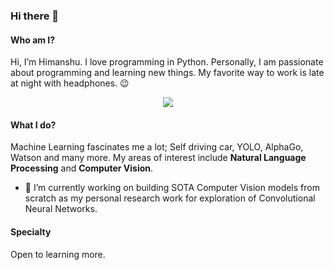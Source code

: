 ### Hi there 👋

#### Who am I?
Hi, I’m Himanshu. I love programming in Python. Personally, I am passionate about programming and learning new things. My favorite way to work is late at night with headphones. 😉
  
<p align="center">
  <img src="https://github-readme-stats.vercel.app/api?username=myselfHimanshu&show_icons=true&title_color=fff&icon_color=1aff4b&text_color=ffffff&bg_color=000000"/>
</p>

#### What I do?
Machine Learning fascinates me a lot; Self driving car, YOLO, AlphaGo, Watson and many more.
My areas of interest include <b>Natural Language Processing</b> and <b>Computer Vision</b>.

- 🔭 I’m currently working on building SOTA Computer Vision models from scratch as my personal research work for exploration of Convolutional Neural Networks.  

#### Specialty
Open to learning more.
